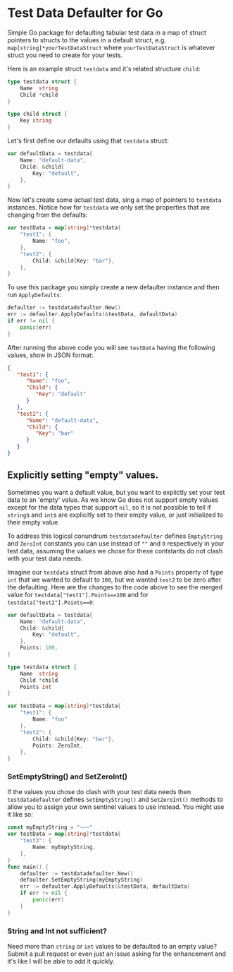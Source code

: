 # Test Data Defaulter for Go

Simple Go package for defaulting tabular test data in a map of struct pointers
to structs to the values in a default struct, e.g. `map[string]*yourTestDataStruct` 
where `yourTestDataStruct` is whatever struct you need to create for your tests.

Here is an example struct `testdata` and it's related structure `child`:

```go
type testdata struct {
    Name  string
    Child *child
}

type child struct {
    Key string
}
```
Let's first define our defaults using that `testdata` struct:

```go
var defaultData = testdata{
    Name: "default-data",
    Child: &child{
        Key: "default",
    },
}
```

Now let's create some actual test data, sing a map of pointers to `testdata` instances. Notice how for `testdata` we only set the properties that are changing from the defaults:

```go
var testData = map[string]*testdata{
    "test1": {
        Name: "foo",
    },
    "test2": {
        Child: &child{Key: "bar"},
    },
}
```

To use this package you simply create a new defaulter instance and then run `ApplyDefaults`:

```go
defaulter := testdatadefaulter.New()
err := defaulter.ApplyDefaults(&testData, defaultData)
if err != nil {
    panic(err)
}
```
After running the above code you will see `testData` having the following values, show in JSON format:

```json
{
   "test1": {
      "Name": "foo",
      "Child": {
         "Key": "default"
      }
   },
   "test2": {
      "Name": "default-data",
      "Child": {
         "Key": "bar"
      }
   }
}
```

## Explicitly setting "empty" values.
Sometimes you want a default value, but you want to explictly set your test data to an 'empty' value. As we know Go does not support empty values except for the data types that support `nil`, so it is not possible to tell if `string`s and `int`s are explicitly set to their empty value, or just initialized to their empty value.

To address this logical conundrum `testdatadefaulter` defines `EmptyString` and `ZeroInt` constants you can use instead of `""` and `0` respectively in your test data, assuming the values we chose for these contstants do not clash with your test data needs.

Imagine our `testdata` struct from above also had a `Points` property of type `int` that we wanted to default to `100`, but we wanted `test2` to be zero after the defaulting. Here are the changes to the code above to see the merged value for `testdata["test1"].Points==100` and for `testdata["test2"].Points==0`:

```go
var defaultData = testdata{
    Name: "default-data",
    Child: &child{
        Key: "default",
    },
    Points: 100,
}

type testdata struct {
    Name  string
    Child *child
    Points int
}

var testData = map[string]*testdata{
    "test1": {
        Name: "foo"
    },
    "test2": {
        Child: &child{Key: "bar"},
        Points: ZeroInt,
    },
}
```

### SetEmptyString() and SetZeroInt()

If the values you chose do clash with your test data needs then `testdatadefaulter` defines `SetEmptyString()` and `SetZeroInt()` methods to allow you to assign your own sentinel values to use instead. You might use it like so:

```go
const myEmptyString = "~~~"
var testData = map[string]*testdata{
    "test3": {
        Name: myEmptyString,
    },
}
func main() {
    defaulter := testdatadefaulter.New()
    defaulter.SetEmptyString(myEmptyString)
    err := defaulter.ApplyDefaults(&testData, defaultData)
    if err != nil {
        panic(err)
    }
}
```

### String and Int not sufficient?
Need more than `string` or `int` values to be defaulted to an empty value?  Submit a pull request or even just an issue asking for the enhancement and it's like I will be able to add it quickly.

